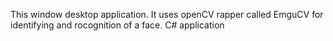 This window desktop application.
It uses openCV rapper called EmguCV for identifying and rocognition of a face.
C# application
